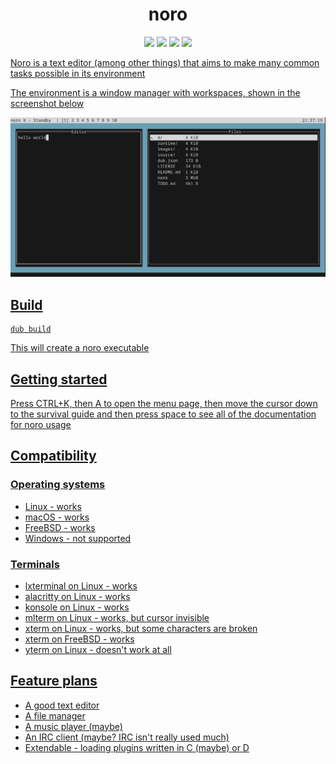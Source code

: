 <h1 align="center">noro</h1>

<p align="center">
	<img src="https://img.shields.io/github/license/yeti0904/noro">
	<img src="https://img.shields.io/github/issues/yeti0904/noro">
	<img src="https://img.shields.io/github/issues-pr/yeti0904/noro">
	<a href="https://justforfunnoreally.dev"><img src="https://img.shields.io/badge/justforfunnoreally-dev-9ff"</a>
</p>

Noro is a text editor (among other things) that aims to make many common tasks possible
in its environment

The environment is a window manager with workspaces, shown in the screenshot below

![image](images/screenshot.png)

## Build
```
dub build
```
This will create a noro executable

## Getting started
Press CTRL+K, then A to open the menu page, then move the cursor down to the survival
guide and then press space to see all of the documentation for noro usage

## Compatibility
### Operating systems
- Linux - works
- macOS - works
- FreeBSD - works
- Windows - not supported

### Terminals
- lxterminal on Linux - works
- alacritty on Linux - works
- konsole on Linux - works
- mlterm on Linux - works, but cursor invisible
- xterm on Linux - works, but some characters are broken
- xterm on FreeBSD - works
- yterm on Linux - doesn't work at all

## Feature plans
- A good text editor
- A file manager
- A music player (maybe)
- An IRC client (maybe? IRC isn't really used much)
- Extendable - loading plugins written in C (maybe) or D
